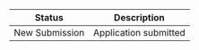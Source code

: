 | Status         | Description|
|------          | ----       |
| New Submission | Application submitted|
